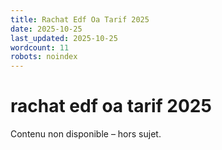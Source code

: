 ```yaml
---
title: Rachat Edf Oa Tarif 2025
date: 2025-10-25
last_updated: 2025-10-25
wordcount: 11
robots: noindex
---
```


# rachat edf oa tarif 2025

Contenu non disponible – hors sujet.